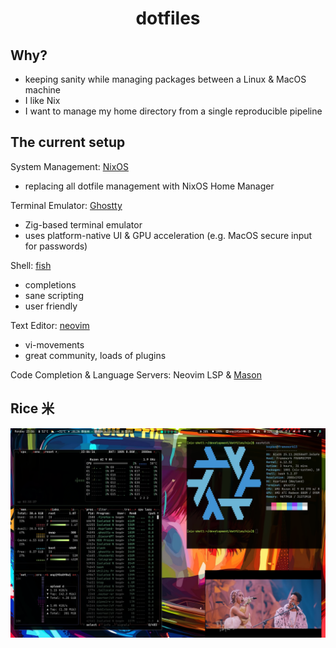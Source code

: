 <h1 align="center">dotfiles</h1> 

## Why?

- keeping sanity while managing packages between a Linux & MacOS machine
- I like Nix
- I want to manage my home directory from a single reproducible pipeline

## The current setup

System Management: [NixOS](https://nixos.org/)
- replacing all dotfile management with NixOS Home Manager

Terminal Emulator: [Ghostty](https://ghostty.org/)
- Zig-based terminal emulator
- uses platform-native UI & GPU acceleration (e.g. MacOS secure input for passwords)

Shell: [fish](https://fishshell.com/)
- completions
- sane scripting
- user friendly

Text Editor: [neovim](https://neovim.io/)
- vi-movements
- great community, loads of plugins

Code Completion & Language Servers: Neovim LSP & [Mason](https://github.com/williamboman/mason.nvim)

## Rice 米

![rice](./assets/rice.png)
